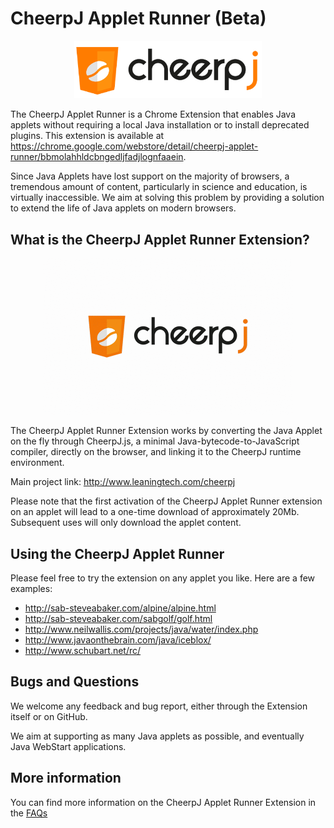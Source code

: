 # CheerpJ Applet Runner (Beta)

<p align="center"><img src="media/cheerpj_logo_whitebg.png" width="300"></p>

The CheerpJ Applet Runner is a Chrome Extension that enables Java applets without requiring a local Java installation or to install deprecated plugins. This extension is available at <https://chrome.google.com/webstore/detail/cheerpj-applet-runner/bbmolahhldcbngedljfadjlognfaaein>.
 
Since Java Applets have lost support on the majority of browsers, a tremendous amount of content, particularly in science and education, is virtually inaccessible. We aim at solving this problem by providing a solution to extend the life of Java applets on modern browsers.

What is the CheerpJ Applet Runner Extension?
-------
<p align="center"><img src="media/cheerpj_applet_demo1.gif" width="400"></p>

The CheerpJ Applet Runner Extension works by converting the Java Applet on the fly through CheerpJ.js, a minimal Java-bytecode-to-JavaScript compiler, directly on the browser, and linking it to the CheerpJ runtime environment.

Main project link: <http://www.leaningtech.com/cheerpj>

Please note that the first activation of the CheerpJ Applet Runner extension on an applet will lead to a one-time download of approximately 20Mb. Subsequent uses will only download the applet content.

Using the CheerpJ Applet Runner
-------

Please feel free to try the extension on any applet you like. Here are a few examples:
* http://sab-steveabaker.com/alpine/alpine.html
* http://sab-steveabaker.com/sabgolf/golf.html
* http://www.neilwallis.com/projects/java/water/index.php
* http://www.javaonthebrain.com/java/iceblox/
* http://www.schubart.net/rc/


Bugs and Questions
-------
 
We welcome any feedback and bug report, either through the Extension itself or on GitHub.
 
We aim at supporting as many Java applets as possible, and eventually Java WebStart applications.

More information
-------

You can find more information on the CheerpJ Applet Runner Extension in the [FAQs](FAQs.md)
